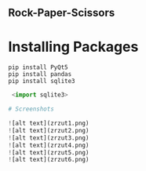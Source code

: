 ## Rock-Paper-Scissors

# Installing Packages
`pip install PyQt5 ` 
\
`pip install pandas `
\
`pip install sqlite3 `
```python
 <import sqlite3>

# Screenshots

![alt text](zrzut1.png)
![alt text](zrzut2.png)
![alt text](zrzut3.png)
![alt text](zrzut4.png)
![alt text](zrzut5.png)
![alt text](zrzut6.png)


